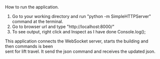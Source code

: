 How to run the application. </br>

1) Go to your working directory and run "python -m SimpleHTTPServer" command at the terminal.</br>
2) Go to browser url and type  "http://localhost:8000/"</br>
3) To see output, right click and Inspect as I have done Console.log();</br>

This application connects the WebSocket server, starts the building and then commands is been </br> sent for lift travel. It send the json command and receives the updated json.
